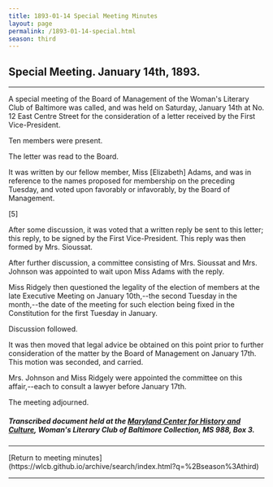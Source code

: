 ```yaml
---
title: 1893-01-14 Special Meeting Minutes
layout: page
permalink: /1893-01-14-special.html
season: third
---
```


<style>
    #maincontent{
        font-size:1.4em;
    }
</style>
## Special Meeting. January 14th, 1893.
<hr>

A special meeting of the Board of Management of the Woman's Literary Club of Baltimore was called, and was held on Saturday, January 14th at No. 12 East Centre Street for the consideration of a letter received by the First Vice-President.

Ten members were present.

The letter was read to the Board.

It was written by our fellow member, Miss [Elizabeth] Adams, and was in reference to the names proposed for membership on the preceding Tuesday, and voted upon favorably or infavorably, by the Board of Management.

[5]

After some discussion, it was voted that a written reply be sent to this letter; this reply, to be signed by the First Vice-President. This reply was then formed by Mrs. Sioussat.

After further discussion, a committee consisting of Mrs. Sioussat and Mrs. Johnson was appointed to wait upon Miss Adams with the reply.

Miss Ridgely then questioned the legality of the election of members at the late Executive Meeting on January 10th,--the second Tuesday in the month,--the date of the meeting for such election being fixed in the Constitution for the first Tuesday in January.

Discussion followed.

It was then moved that legal advice be obtained on this point prior to further consideration of the matter by the Board of Management on January 17th. This motion was seconded, and carried.

Mrs. Johnson and Miss Ridgely were appointed the committee on this affair,--each to consult a lawyer before January 17th.

The meeting adjourned.

##### Transcribed document held at the [Maryland Center for History and Culture](http://mdhs.org/), Woman's Literary Club of Baltimore Collection, MS 988, Box 3. 

<hr>
[Return to meeting minutes](https://wlcb.github.io/archive/search/index.html?q=%2Bseason%3Athird)
<hr>